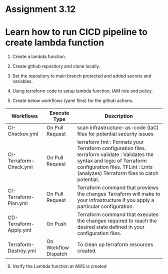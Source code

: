 # Assignment 3.12

# Learn how to run CICD pipeline to create lambda function
1) Create a lambda function.

2) Create github repository and clone locally.

3) Set the repository to main branch protected and added secrets and variables.

4) Using terraform code to setup lambda function, IAM role and policy.

5) Create below workflows (yaml files) for the github actions.

| Workflows	| Execute Type	| Description |
| --------- | ------------- | ------------|
| CI-Checkov.yml	| On Pull Request	| scan infrastructure-as-code (IaC) files for potential security issues |
| CI-Terraform-Check.yml	| On Pull Request	| terraform fmt : Formats your Terraform configuration files. terraform validate : Validates the syntax and logic of Terraform configuration files. TFLint : Lints (analyzes) Terraform files to catch potential. |
| CI-Terraform-Plan.yml	| On Pull Request	| Terraform command that previews the changes Terraform will make to your infrastructure if you apply a particular configuration. |
| CD-Terraform-Apply.yml	| On Push	| Terraform command that executes the changes required to reach the desired state defined in your configuration files. |
| Terraform-Destroy.yml	| On Workflow Dispatch	| To clean up terraform resources created. |

6) Verify the Lambda function at AWS is created 
